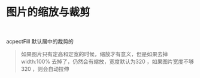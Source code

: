 # 图片的缩放与裁剪

​                                                                                                                                                                                                                                                                                                                                                                                                                                                                                                                                                                                                                                                                                                                                                                                                                                                                                                                                                                                                                                                                                                                                                                                                                                                                                                                                                                                                                                                                                                                                                                                                                                                                                                                                                                                                                                                                                                                                                       

acpectFill  默认居中的裁剪的

 

> 如果图片只有定高和定宽的时候，缩放才有意义，但是如果去掉width:100% 去掉了，仍然会有缩放，宽度默认为320 ，如果图片宽度不够320 ，则会自动拉伸



​    